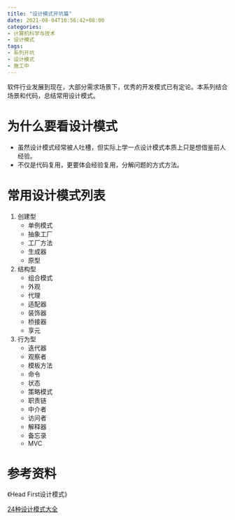 ```yaml
---
title: "设计模式开坑篇"
date: 2021-08-04T10:56:42+08:00
categories:
- 计算机科学与技术
- 设计模式
tags:
- 系列开坑
- 设计模式
- 施工中
---
```

软件行业发展到现在，大部分需求场景下，优秀的开发模式已有定论。本系列结合场景和代码，总结常用设计模式。
<!--more-->
# 为什么要看设计模式
- 虽然设计模式经常被人吐槽，但实际上学一点设计模式本质上只是想借鉴前人经验。
- 不仅是代码复用，更要体会经验复用，分解问题的方式方法。
# 常用设计模式列表
1. 创建型
    - 单例模式
    - 抽象工厂
    - 工厂方法
    - 生成器
    - 原型
2. 结构型
    - 组合模式
    - 外观
    - 代理
    - 适配器
    - 装饰器
    - 桥接器
    - 享元
3. 行为型
    - 迭代器
    - 观察者
    - 模板方法
    - 命令
    - 状态
    - 策略模式
    - 职责链
    - 中介者
    - 访问者
    - 解释器
    - 备忘录
    - MVC
# 参考资料
《Head First设计模式》

[24种设计模式大全](https://blog.csdn.net/yanlin813/article/details/52664805)